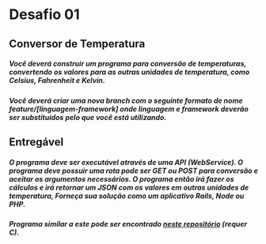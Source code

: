 # Desafio 01

## Conversor de Temperatura
##### Você deverá construir um programa para conversão de temperaturas, convertendo os valores para as outras unidades de temperatura, como Celsius, Fahrenheit e Kelvin.

##### Você deverá criar uma nova branch com o seguinte formato de nome feature/[linguagem-framework] onde linguagem e framework deverão ser substituidos pelo que você está utilizando.

## Entregável
##### O programa deve ser executável através de uma API (WebService). O programa deve possuir uma rota pode ser GET ou POST para conversão e aceitar os argumentos necessários. O programa então irá fazer os cálculos e irá retornar um JSON com os valores em outras unidades de temperatura,  Forneça sua solução como um aplicativo Rails, Node ou PHP.

##### Programa similar a este pode ser encontrado [neste repositório](https://github.com/Wolfterro/Projetos-em-C/blob/master/README.md#ctemp---conversor-de-temperatura-em-c) (requer C).

